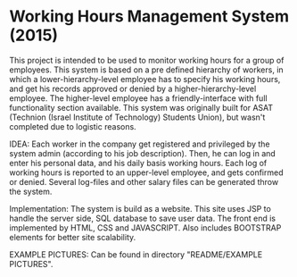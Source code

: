 # Working Hours Management System (2015)

This project is intended to be used to monitor working hours for a group of employees. 
This system is based on a pre defined hierarchy of workers, in which a lower-hierarchy-level employee has to specify his working hours, and get his records approved or denied by a higher-hierarchy-level employee. The higher-level employee has a friendly-interface with full functionality section available. 
This system was originally built for ASAT (Technion (Israel Institute of Technology) Students Union), but wasn't completed due to logistic reasons.  

IDEA: 
Each worker in the company get registered and privileged by the system admin (according to his job description). Then, he can log in and enter his personal data, and his daily basis working hours. Each log of working hours is reported to an upper-level employee, and gets confirmed or denied. Several log-files and other salary files can be generated throw the system.

Implementation:
The system is build as a website.
This site uses JSP to handle the server side, SQL database to save user data.
The front end is implemented by HTML, CSS and JAVASCRIPT. Also includes BOOTSTRAP elements for better site scalability.

EXAMPLE PICTURES:
Can be found in directory "README/EXAMPLE PICTURES".